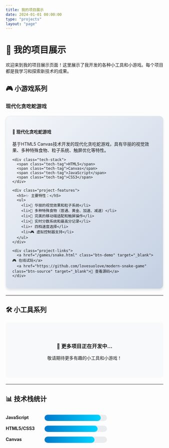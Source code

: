 ```yaml
---
title: 我的项目展示
date: 2024-01-01 00:00:00
type: "projects"
layout: "page"
---
```


# 🚀 我的项目展示

欢迎来到我的项目展示页面！这里展示了我开发的各种小工具和小游戏。每个项目都是我学习和探索新技术的成果。

## 🎮 小游戏系列

### 现代化贪吃蛇游戏

<div class="project-card">
  <div class="project-info">
    <h4>🐍 现代化贪吃蛇游戏</h4>
    <p>基于HTML5 Canvas技术开发的现代化贪吃蛇游戏，具有华丽的视觉效果、多种特殊食物、粒子系统、触屏优化等特性。</p>
    
    <div class="tech-stack">
      <span class="tech-tag">HTML5</span>
      <span class="tech-tag">Canvas</span>
      <span class="tech-tag">JavaScript</span>
      <span class="tech-tag">CSS3</span>
    </div>
    
    <div class="project-features">
      <h5>✨ 主要特性：</h5>
      <ul>
        <li>🎨 华丽的视觉效果和粒子系统</li>
        <li>🍎 多种特殊食物（普通、黄金、加速、减速）</li>
        <li>📱 完美的移动端适配和触屏操作</li>
        <li>🎯 实时分数系统和最高分记录</li>
        <li>⚡ 四档速度选择</li>
        <li>🎮 虚拟控制器支持</li>
      </ul>
    </div>
    
    <div class="project-links">
      <a href="/games/snake.html" class="btn-demo" target="_blank">🎮 在线试玩</a>
      <a href="https://github.com/lovesuolove/modern-snake-game" class="btn-source" target="_blank">📝 查看源码</a>
    </div>
  </div>
</div>

---

## 🛠️ 小工具系列

<div class="coming-soon">
  <h3>🚧 更多项目正在开发中...</h3>
  <p>敬请期待更多有趣的小工具和小游戏！</p>
</div>

---

## 📊 技术栈统计

<div class="tech-stats">
  <div class="tech-item">
    <span class="tech-name">JavaScript</span>
    <div class="tech-bar">
      <div class="tech-progress" style="width: 90%;"></div>
    </div>
  </div>
  
  <div class="tech-item">
    <span class="tech-name">HTML5/CSS3</span>
    <div class="tech-bar">
      <div class="tech-progress" style="width: 85%;"></div>
    </div>
  </div>
  
  <div class="tech-item">
    <span class="tech-name">Canvas</span>
    <div class="tech-bar">
      <div class="tech-progress" style="width: 80%;"></div>
    </div>
  </div>
</div>

<style>
.project-card {
  border: 1px solid #e1e8ed;
  border-radius: 12px;
  padding: 20px;
  margin: 20px 0;
  background: linear-gradient(135deg, #f5f7fa 0%, #c3cfe2 100%);
  box-shadow: 0 4px 6px rgba(0, 0, 0, 0.1);
  transition: transform 0.3s ease, box-shadow 0.3s ease;
}

.project-card:hover {
  transform: translateY(-5px);
  box-shadow: 0 8px 15px rgba(0, 0, 0, 0.2);
}

.tech-stack {
  margin: 15px 0;
}

.tech-tag {
  display: inline-block;
  background: #007acc;
  color: white;
  padding: 4px 8px;
  border-radius: 4px;
  font-size: 12px;
  margin: 2px 4px 2px 0;
}

.project-features ul {
  list-style: none;
  padding-left: 0;
}

.project-features li {
  margin: 8px 0;
  padding-left: 0;
}

.project-links {
  margin-top: 20px;
}

.btn-demo, .btn-source {
  display: inline-block;
  padding: 10px 20px;
  margin: 5px 10px 5px 0;
  border-radius: 6px;
  text-decoration: none;
  font-weight: bold;
  transition: all 0.3s ease;
}

.btn-demo {
  background: #28a745;
  color: white;
}

.btn-demo:hover {
  background: #218838;
  color: white;
}

.btn-source {
  background: #6c757d;
  color: white;
}

.btn-source:hover {
  background: #545b62;
  color: white;
}

.coming-soon {
  text-align: center;
  padding: 40px 20px;
  background: #f8f9fa;
  border-radius: 8px;
  margin: 20px 0;
}

.tech-stats {
  margin: 30px 0;
}

.tech-item {
  margin: 15px 0;
}

.tech-name {
  display: inline-block;
  width: 120px;
  font-weight: bold;
}

.tech-bar {
  display: inline-block;
  width: 200px;
  height: 20px;
  background: #e9ecef;
  border-radius: 10px;
  overflow: hidden;
  vertical-align: middle;
}

.tech-progress {
  height: 100%;
  background: linear-gradient(90deg, #007acc, #00d4ff);
  border-radius: 10px;
  transition: width 0.3s ease;
}
</style>